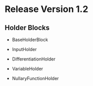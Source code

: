 # Release Version 1.2

## Holder Blocks

  * BaseHolderBlock

  * InputHolder

  * DifferentiationHolder

  * VariableHolder

  * NullaryFunctionHolder
